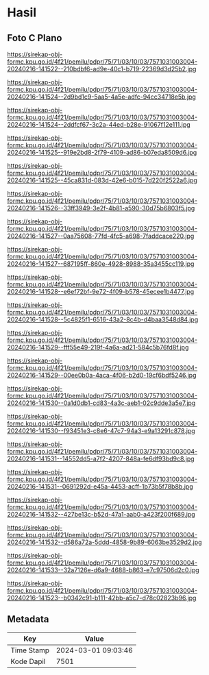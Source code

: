 # Hasil

## Foto C Plano

https://sirekap-obj-formc.kpu.go.id/4f21/pemilu/pdpr/75/71/03/10/03/7571031003004-20240216-141522--210bdbf6-ad9e-40c1-b719-22369d3d25b2.jpg

https://sirekap-obj-formc.kpu.go.id/4f21/pemilu/pdpr/75/71/03/10/03/7571031003004-20240216-141524--2d9bd1c9-5aa5-4a5e-adfc-94cc34718e5b.jpg

https://sirekap-obj-formc.kpu.go.id/4f21/pemilu/pdpr/75/71/03/10/03/7571031003004-20240216-141524--2ddfcf67-3c2a-44ed-b28e-91067f12e111.jpg

https://sirekap-obj-formc.kpu.go.id/4f21/pemilu/pdpr/75/71/03/10/03/7571031003004-20240216-141525--919e2bd8-2f79-4109-ad86-b07eda8509d6.jpg

https://sirekap-obj-formc.kpu.go.id/4f21/pemilu/pdpr/75/71/03/10/03/7571031003004-20240216-141525--45ca831d-083d-42e6-b015-7d220f2522a6.jpg

https://sirekap-obj-formc.kpu.go.id/4f21/pemilu/pdpr/75/71/03/10/03/7571031003004-20240216-141526--33ff3949-3e2f-4b81-a590-30d75b6803f5.jpg

https://sirekap-obj-formc.kpu.go.id/4f21/pemilu/pdpr/75/71/03/10/03/7571031003004-20240216-141527--0aa75608-77fd-4fc5-a698-7faddcace220.jpg

https://sirekap-obj-formc.kpu.go.id/4f21/pemilu/pdpr/75/71/03/10/03/7571031003004-20240216-141527--687195ff-860e-4928-8988-35a3455cc119.jpg

https://sirekap-obj-formc.kpu.go.id/4f21/pemilu/pdpr/75/71/03/10/03/7571031003004-20240216-141528--e6ef72bf-9e72-4f09-b578-45ecee1b4477.jpg

https://sirekap-obj-formc.kpu.go.id/4f21/pemilu/pdpr/75/71/03/10/03/7571031003004-20240216-141528--5c4825f1-6516-43a2-8c4b-d4baa3548d84.jpg

https://sirekap-obj-formc.kpu.go.id/4f21/pemilu/pdpr/75/71/03/10/03/7571031003004-20240216-141529--fff55e49-219f-4a6a-ad21-584c5b76fd8f.jpg

https://sirekap-obj-formc.kpu.go.id/4f21/pemilu/pdpr/75/71/03/10/03/7571031003004-20240216-141529--00ee0b0a-4aca-4f06-b2d0-19cf6bdf5246.jpg

https://sirekap-obj-formc.kpu.go.id/4f21/pemilu/pdpr/75/71/03/10/03/7571031003004-20240216-141530--0a1d0db1-cd83-4a3c-aeb1-02c9dde3a5e7.jpg

https://sirekap-obj-formc.kpu.go.id/4f21/pemilu/pdpr/75/71/03/10/03/7571031003004-20240216-141530--f93451e3-c8e6-47c7-94a3-e9a13291c878.jpg

https://sirekap-obj-formc.kpu.go.id/4f21/pemilu/pdpr/75/71/03/10/03/7571031003004-20240216-141531--14552dd5-a7f2-4207-848a-fe6df93bd9c8.jpg

https://sirekap-obj-formc.kpu.go.id/4f21/pemilu/pdpr/75/71/03/10/03/7571031003004-20240216-141531--0691292d-e45a-4453-acff-1b73b5f78b8b.jpg

https://sirekap-obj-formc.kpu.go.id/4f21/pemilu/pdpr/75/71/03/10/03/7571031003004-20240216-141532--427be13c-b52d-47a1-aab0-a423f200f689.jpg

https://sirekap-obj-formc.kpu.go.id/4f21/pemilu/pdpr/75/71/03/10/03/7571031003004-20240216-141532--d586a72a-5ddd-4858-9b89-6063be3529d2.jpg

https://sirekap-obj-formc.kpu.go.id/4f21/pemilu/pdpr/75/71/03/10/03/7571031003004-20240216-141533--32a7126e-d6a9-4688-b863-e7c97506d2c0.jpg

https://sirekap-obj-formc.kpu.go.id/4f21/pemilu/pdpr/75/71/03/10/03/7571031003004-20240216-141523--b0342c91-b111-42bb-a5c7-d78c02823b96.jpg


## Metadata

| Key        | Value               |
| ---------- | ------------------- |
| Time Stamp | 2024-03-01 09:03:46 |
| Kode Dapil | 7501                |



